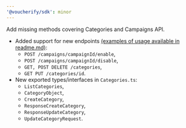 ```yaml
---
'@voucherify/sdk': minor
---
```


Add missing methods covering Categories and Campaigns API.
- Added support for new endpoints [(examples of usage available in readme.md)](..%2F..%2Fpackages%2Fsdk%2FREADME.md):
  - `POST /campaigns/campaignId/enable`,
  - `POST /campaigns/campaignId/disable`,
  - `GET, POST DELETE /categories`,
  - `GET PUT /categories/id`.
- New exported types/interfaces in `Categories.ts`:
  - `ListCategories`,
  - `CategoryObject`,
  - `CreateCategory`,
  - `ResponseCreateCategory`,
  - `ResponseUpdateCategory`,
  - `UpdateCategoryRequest`.
